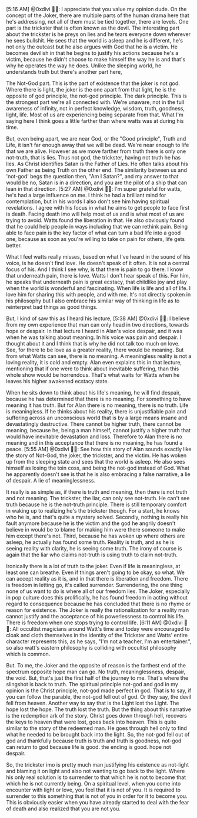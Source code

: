 
[5:16 AM] @0xdivi 🧞✨: I appreciate that you value my opinion dude. On the concept of the Joker, there are multiple parts of the human drama here that he's addressing, not all of them must be tied together, there are levels.
One part is the trickster that is often known as the devil. The interesting part about the trickster is he preys on lies and he tears everyone down wherever he sees bullshit. He sees that the world is asleep and he is different, he's not only the outcast but he also argues with God that he is a victim.
He becomes devilish in that he begins to justify his actions because he's a victim, because he didn't choose to make himself the way he is and that's why he operates the way he does.
Unlike the sleeping world, he understands truth but there's another part here,

The Not-God part. This is the part of existence that the joker is not god. Where there is light, the joker is the one apart from that light, he is the opposite of god principle, the not-god principle. The dark principle. This is the strongest part we're all connected with. We're unaware, not in the full awareness of infinity, not in perfect knowledge, wisdom, truth, goodness, light, life. Most of us are experiencing being separate from that. What I'm saying here I think goes a little farther than where watts was at during his time.

But, even being apart, we are near God, or the "Good principle", Truth and Life, it isn't far enough away that we will be dead. We're near enough to life that we are alive. However as we move farther from truth there is only one not-truth, that is lies. Thus not god, the trickster, having not truth he has lies. As Christ identifies Satan is the Father of Lies. He often talks about his own Father as being Truth on the other end. The similarity between us and 'not-god' begs the question then, "Am I Satan?", and my answer to that would be no, Satan is in a direction, and you are the pilot of a ship that can lean in that direction.
[5:27 AM] @0xdivi 🧞✨: I'm super grateful for watts, he's had a large influence on me. I think he had a brilliant mind for contemplation, but in his words I also don't see him having spiritual revelations. I agree with his focus in what he aims to get people to face first is death. Facing death imo will help most of us and is what most of us are trying to avoid. Watts found the liberation in that. He also obviously found that he could help people in ways including that we can rethink pain. Being able to face pain is the key factor of what can turn a bad life into a good one, because as soon as you're willing to take on pain for others, life gets better.

What I feel watts really misses, based on what I've heard in the sound of his voice, is he doesn't find love. He doesn't speak of it often. It is not a central focus of his. And I think I see why, is that there is pain to go there. I know that underneath pain, there is love. Watts I don't hear speak of this. For him, he speaks that underneath pain is great ecstacy, that childlike joy and play when the world is wonderful and fascinating. When life is life and all of life. I love him for sharing this with people, and with me. It's not directly spoken in his philosophy but I also embrace his similar way of thinking in life as to reinterpret bad things as good things.

But, I kind of saw this as I heard his lecture,
[5:38 AM] @0xdivi 🧞✨: I believe from my own experience that man can only head in two directions, towards hope or despair. In that lecture I heard in Alan's voice despair, and it was when he was talking about meaning. In his voice was pain and despair. I thought about it and I think that is why he did not talk too much on love.
See, for there to be love as a greater reality, there would be meaning. But from what Watts can see, there is no meaning. A meaningless reality is not a loving reality, it is cold and empty. Alan even explains this in that lecture, mentioning that if one were to think about inevitable suffering, than this whole show would be horrendous.
That's what waits for Watts when he leaves his higher awakened ecstacy state.

When he sits down to think about his life's meaning, he will find despair, because he has determined that there is no meaning. For something to have meaning it has truth. But for Alan there is no meaning, there is no truth. Life is meaningless. If he thinks about his reality, there is unjustifiable pain and suffering across an unconscious world that is by a large means insane and devastatingly destructive. There cannot be higher truth, there cannot be meaning, because he, being a man himself, cannot justify a higher truth that would have inevitable devastation and loss. Therefore to Alan there is no meaning and in this acceptance that there is no meaning, he has found a peace.
[5:55 AM] @0xdivi 🧞✨: See how this story of Alan sounds exactly like the story of Not-God, the joker, the trickster, and the victim.
He has woken up from the sleeping state and sees that the world is asleep. He also sees himself as losing the toin coss, and being the not-god instead of God.
What he apparently doesn't see is that he is also embracing a false narrative, a lie of despair. A lie of meaninglessness.

It really is as simple as, if there is truth and meaning, then there is not truth and not meaning. The trickster, the liar, can only see not-truth. He can't see truth because he is the not-truth principle. There is still temporary comfort in waking up to realizing he's the trickster though. For a start, he knows who he is, and that's quite a mystery solved. Secondly, nothing is really his fault anymore because he is the victim and the god he angrily doesn't believe in would be to blame for making him were there someone to make him except there's not. Third, because he has woken up where others are asleep, he actually has found some truth. Reality is truth, and as he is seeing reality with clarity, he is seeing some truth.
The irony of course is again that the liar who claims not-truth is using truth to claim not-truth.

Ironically there is a lot of truth to the joker. Even if life is meaningless, at least one can breathe. Even if things aren't going to be okay, so what. We can accept reality as it is, and in that there is liberation and freedom. There is freedom in letting go, it's called surrender. Surrendering, the one thing none of us want to do is where all of our freedom lies. The Joker, especially in pop culture does this prolifically, he has found freedom in acting without regard to consequence because he has concluded that there is no rhyme or reason for existence. The Joker is really the rationalization for a reality man cannot justify and the acceptance of his powerlessness to control his life. There is freedom when one stops trying to control life.
[6:11 AM] @0xdivi 🧞✨: All occultist magicians around Watt's time and today were encouraged to cloak and cloth themselves in the identity of the Trickster and Watts' entire character represents this, as he says, "I'm not a teacher, I'm an entertainer.", so also watt's eastern philosophy is colliding with occultist philosophy which is common.

But. To me, the Joker and the opposite of reason is the farthest end of the spectrum opposite hope man can go. No truth, meaninglessness, despair, the void.
But, that's just the first half of the journey to me. That's where the slingshot is back to truth.
The spiritual principle not-god and god in my opinion is the Christ principle, not-god made perfect in god.
That is to say, if you can follow the parable,
the not-god fell out of god. Or they say, the devil fell from heaven.
Another way to say that is the Light lost the Light. The hope lost the hope. The truth lost the truth.
But the thing about this narrative is the redemption ark of the story.
Christ goes down through hell, recovers the keys to heaven that were lost, goes back into heaven.
This is quite similar to the story of the redeemed man. He goes through hell only to find what he needed to be brought back into the light.
So, the not-god fell out of god and thankfully because truth is truth and truth is goodness, not-god can return to god because life is good. the ending is good. hope not despair.

So, the trickster imo is pretty much man justifying his existence as not-light and blaming it on light and also not wanting to go back to the light.
Where his only real solution is to surrender to that which he is not to become that which he is not currently being.
On a spiritual level, when you come into encounter with light or love, you feel that it is not of you. It is required to surrender to this something that is not of you in order for it to become you. This is obviously easier when you have already started to deal with the fear of death and also realized that you are not you.

